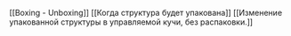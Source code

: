 [[Boxing - Unboxing]]
[[Когда структура будет упакована]]
[[Изменение упакованной структуры в управляемой кучи, без распаковки.]]